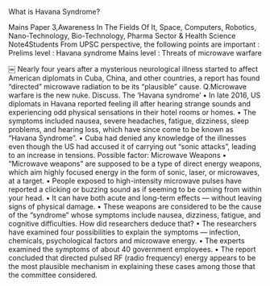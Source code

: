 What is Havana Syndrome?

Mains Paper 3,Awareness In The Fields Of It, Space, Computers, Robotics, Nano-Technology, Bio-Technology, Pharma Sector & Health Science 
Note4Students
From UPSC perspective, the following points are important : 
Prelims level : Havana syndrome
Mains level : Threats of microwave warfare

￼
Nearly four years after a mysterious neurological illness started to affect American diplomats in Cuba, China, and other countries, a report has found “directed” microwave radiation to be its “plausible” cause.
Q.Microwave warfare is the new nuke. Discuss. 
The ‘Havana syndrome’
	•	In late 2016, US diplomats in Havana reported feeling ill after hearing strange sounds and experiencing odd physical sensations in their hotel rooms or homes.
	•	The symptoms included nausea, severe headaches, fatigue, dizziness, sleep problems, and hearing loss, which have since come to be known as “Havana Syndrome”.
	•	Cuba had denied any knowledge of the illnesses even though the US had accused it of carrying out “sonic attacks”, leading to an increase in tensions.
Possible factor: Microwave Weapons
	•	“Microwave weapons” are supposed to be a type of direct energy weapons, which aim highly focused energy in the form of sonic, laser, or microwaves, at a target.
	•	People exposed to high-intensity microwave pulses have reported a clicking or buzzing sound as if seeming to be coming from within your head.
	•	It can have both acute and long-term effects — without leaving signs of physical damage.
	•	These weapons are considered to be the cause of the “syndrome” whose symptoms include nausea, dizziness, fatigue, and cognitive difficulties.
How did researchers deduce that?
	•	The researchers have examined four possibilities to explain the symptoms — infection, chemicals, psychological factors and microwave energy.
	•	The experts examined the symptoms of about 40 government employees.
	•	The report concluded that directed pulsed RF (radio frequency) energy appears to be the most plausible mechanism in explaining these cases among those that the committee considered.
